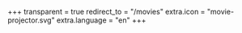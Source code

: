 +++
transparent = true
redirect_to = "/movies"
extra.icon = "movie-projector.svg"
extra.language = "en"
+++
